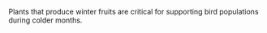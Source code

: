 Plants that produce winter fruits are critical for supporting bird populations during colder months.